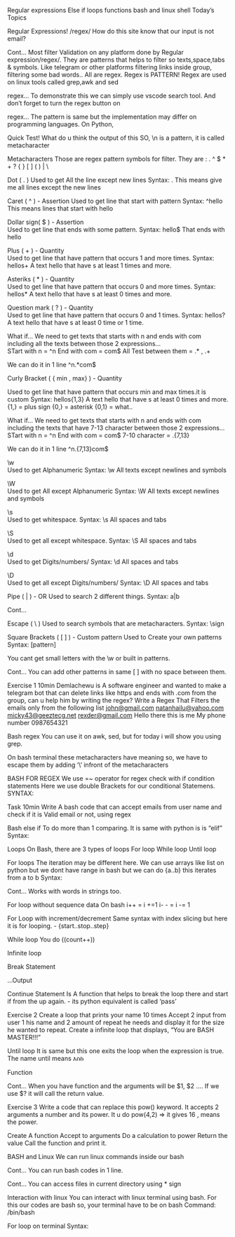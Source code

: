 
Regular expressions
Else if
loops
functions
bash and linux shell
Today’s Topics

Regular Expressions! /regex/
How do this site know that our input is not email?

Cont…
Most filter Validation on any platform done by Regular expression/regex/.
They are patterns that helps to filter so texts,space,tabs & symbols.
Like telegram or other platforms filtering links inside group, filtering some bad words.. All are regex.
Regex is PATTERN!
Regex are used on linux tools called grep,awk and sed


regex…
To demonstrate this we can simply use vscode search tool.
And don’t forget to turn the regex button on


regex…
The pattern is same but the implementation may differ on programming languages.
On Python,

Quick Test!
What do u think the output of this
SO, \n is a pattern, it is called metacharacter

Metacharacters 
Those are regex pattern symbols for filter.
They are :
 .
^
$
*
+
?
{ } 
[ ] 
( )
|
\

Dot ( . )
Used to get All the line except new lines
Syntax:   .
This means give me all lines except the new lines

Caret ( ^ )   -  Assertion 
Used to get line that start with pattern
Syntax:   ^hello
This means lines that start with hello

Dollar sign( $ )  -  Assertion  
Used to get line that ends with some pattern.
Syntax: hello$
That ends with hello

Plus ( + )  -  Quantity  
Used to get line that have pattern that occurs 1 and more times.
Syntax: hellos+
A text hello that have s at least 1 times and more.

Asteriks ( * )  -  Quantity  
Used to get line that have pattern that occurs 0 and more times.
Syntax: hellos*
A text hello that have s at least 0 times and more.

Question mark ( ? )  -  Quantity  
Used to get line that have pattern that occurs 0 and 1 times.
Syntax: hellos?
A text hello that have s at least 0 time or 1 time.

What if…
We need to get texts that starts with n and ends with com including all the texts between those 2 expressions…  
STart with n = ^n
End with com = com$
All Test between them = .* , .+

We can do it in 1 line
^n.*com$ 

Curly Bracket ( { min , max} ) - Quantity

Used to get line that have pattern that occurs min and max times.it is custom
Syntax: hellos{1,3}
A text hello that have s at least 0 times and more.
{1,} = plus sign
{0,} = asterisk
{0,1} = what..

What if…
We need to get texts that starts with n and ends with com including the texts that have 7-13 character between those 2 expressions…  
STart with n = ^n
End with com = com$
7-10 character = .{7,13}

We can do it in 1 line
^n.{7,13}com$ 

 \w   
Used to get Alphanumeric 
Syntax: \w
All texts except newlines and symbols

 \W   
Used to get All except Alphanumeric 
Syntax: \W
All texts except newlines and symbols

 \s   
Used to get whitespace.
Syntax: \s
All spaces and tabs

 \S   
Used to get all except whitespace.
Syntax: \S
All spaces and tabs

 \d   
Used to get Digits/numbers/
Syntax: \d
All spaces and tabs

 \D   
Used to get all except Digits/numbers/
Syntax: \D
All spaces and tabs

Pipe ( | )  -   OR
Used to search 2 different things.
Syntax:  a|b

Cont…

Escape ( \ ) 
Used to search symbols that are metacharacters.
Syntax:  \sign

Square Brackets ( [ ] )  - Custom pattern
Used to Create your own patterns
Syntax: [pattern]

You cant get small letters with the \w or built in patterns.

Cont…
You can add other patterns in same [ ] with no space between them.



Exercise 1								10min
Demlachewu is A software engineer and wanted to make a telegram bot that can delete links like https and ends with .com from the group, can u help him by writing the regex?
Write a Regex That Filters the emails only from the following list
john@gmail.com
natanhailu@yahoo.com
micky43@geeztecg.net
rexder@gmail.com
Hello there this is me
My phone number 0987654321


Bash regex
You can use it on awk, sed, but for today i will show you using grep.

On bash terminal these metacharacters have meaning so, we have to escape them by adding ‘\’ infront of the metacharacters

BASH FOR REGEX
We use =~ operator for regex check with if condition statements
Here we use double Brackets for our conditional Statemens.
SYNTAX:


Task																										10min 
Write A bash code that can accept emails from user name and check if it is Valid email or not, using regex

Bash else if
To do more than 1 comparing.
It is same with python is is “elif”
Syntax: 


Loops
On Bash, there are 3 types of loops
For loop
While loop
Until loop

For loops
The iteration may be different here. We can use arrays like list on python but we dont have range in bash but we can do {a..b}  this iterates from a to b
Syntax:

Cont…
Works with words in strings too.

For loop without sequence data
On bash
i++ = i +=1
i- - = i -= 1           

For Loop with increment/decrement
Same syntax with index slicing but here it is for looping.  -  {start..stop..step}

While loop
You do ((count++))

Infinite loop

Break Statement 

…Output

Continue Statement
Is A function that helps to break the loop there and start if from the up again. - its python equivalent is called ‘pass’

Exercise 2
Create a loop that prints your name 10 times
Accept 2 input from user 1 his name and 2 amount of repeat he needs and display it for the size he wanted to repeat. 
Create a infinite loop that displays, “You are BASH MASTER!!!”

Until loop
It is same but this one exits the loop when the expression is true.
The name until means እስከ

Function

Cont…
When you have function and the arguments will be $1, $2 ….
If we use $? it will call the return value.

Exercise 3
Write a code that can replace this pow() keyword. It accepts 2 arguments a number and its power. It u do pow(4,2)  => it gives 16 , means the power.



Create A function
Accept to arguments
Do a calculation to power
Return the value
Call the function and print it.


BASH and Linux
We can run linux commands inside our bash

Cont…
You can run bash codes in 1 line.

Cont…
You can access files in current directory using * sign

Interaction with linux
You can interact with linux terminal using bash.
For this our codes are bash so, your terminal have to be on bash
Command: /bin/bash

For loop on terminal
Syntax: 

